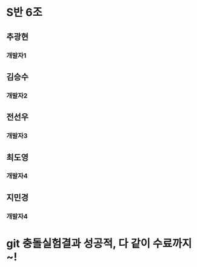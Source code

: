 # S반 6조

## 추광현
### 개발자1

## 김승수
### 개발자2

## 전선우
### 개발자3

## 최도영
### 개발자4

## 지민경
### 개발자4


# git 충돌실험결과 성공적, 다 같이 수료까지~!